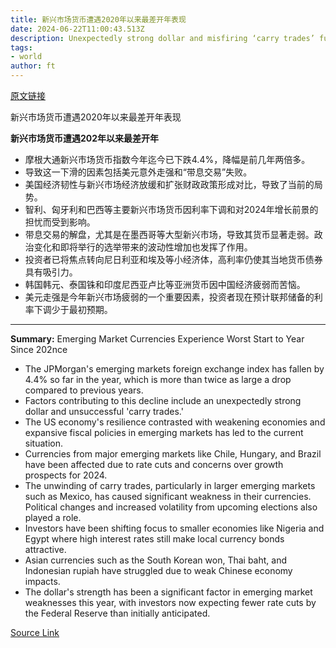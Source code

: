 ```yaml
---
title: 新兴市场货币遭遇2020年以来最差开年表现
date: 2024-06-22T11:00:43.513Z
description: Unexpectedly strong dollar and misfiring ‘carry trades’ fuel 4.4% loss
tags: 
- world
author: ft
---
```


[原文链接](https://ft.com/content/000bfcb5-b1c6-4287-88de-f1e2b7b268ec)

新兴市场货币遭遇2020年以来最差开年表现

**新兴市场货币遭遇202年以来最差开年**
- 摩根大通新兴市场货币指数今年迄今已下跌4.4%，降幅是前几年两倍多。
- 导致这一下滑的因素包括美元意外走强和“带息交易”失败。
- 美国经济韧性与新兴市场经济放缓和扩张财政政策形成对比，导致了当前的局势。
- 智利、匈牙利和巴西等主要新兴市场货币因利率下调和对2024年增长前景的担忧而受到影响。
- 带息交易的解盘，尤其是在墨西哥等大型新兴市场，导致其货币显著走弱。政治变化和即将举行的选举带来的波动性增加也发挥了作用。
- 投资者已将焦点转向尼日利亚和埃及等小经济体，高利率仍使其当地货币债券具有吸引力。
- 韩国韩元、泰国铢和印度尼西亚卢比等亚洲货币因中国经济疲弱而苦恼。
- 美元走强是今年新兴市场疲弱的一个重要因素，投资者现在预计联邦储备的利率下调少于最初预期。

---

 **Summary:** Emerging Market Currencies Experience Worst Start to Year Since 202nce
- The JPMorgan's emerging markets foreign exchange index has fallen by 4.4% so far in the year, which is more than twice as large a drop compared to previous years.
- Factors contributing to this decline include an unexpectedly strong dollar and unsuccessful 'carry trades.'
- The US economy's resilience contrasted with weakening economies and expansive fiscal policies in emerging markets has led to the current situation.
- Currencies from major emerging markets like Chile, Hungary, and Brazil have been affected due to rate cuts and concerns over growth prospects for 2024.
- The unwinding of carry trades, particularly in larger emerging markets such as Mexico, has caused significant weakness in their currencies. Political changes and increased volatility from upcoming elections also played a role.
- Investors have been shifting focus to smaller economies like Nigeria and Egypt where high interest rates still make local currency bonds attractive.
- Asian currencies such as the South Korean won, Thai baht, and Indonesian rupiah have struggled due to weak Chinese economy impacts.
- The dollar's strength has been a significant factor in emerging market weaknesses this year, with investors now expecting fewer rate cuts by the Federal Reserve than initially anticipated.

[Source Link](https://ft.com/content/000bfcb5-b1c6-4287-88de-f1e2b7b268ec)

